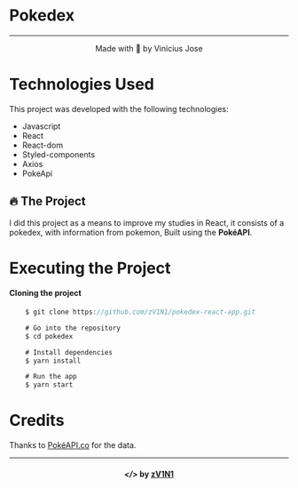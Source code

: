 <h1 >
    Pokedex
</h1>

---

<p align="center" target="_blank">
    Made with 💜 by Vinicius Jose
</p>

# Technologies Used
<p>
    This project was developed with the following technologies:
</p>

- Javascript
- React
- React-dom
- Styled-components
- Axios
- PokeApi

## 🔥 The Project
I did this project as a means to improve my studies in React, it consists of a pokedex, with information from pokemon, Built using the **PokéAPI**.



# Executing the Project

#### Cloning the project

```javascript
    $ git clone https://github.com/zV1N1/pokedex-react-app.git

    # Go into the repository
    $ cd pokedex

    # Install dependencies
    $ yarn install

    # Run the app
    $ yarn start
```

# Credits
Thanks to [PokéAPI.co](https://github.com/PokeAPI/pokeapi) for the data.

---

<h4 align="center"> <em>&lt;/&gt;</em> by <a href="https://github.com/zV1N1" target="_blank">zV1N1</a> </h4>
